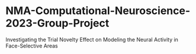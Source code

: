 # NMA-Computational-Neuroscience-2023-Group-Project
Investigating the Trial Novelty Effect on Modeling the Neural Activity in Face-Selective Areas

